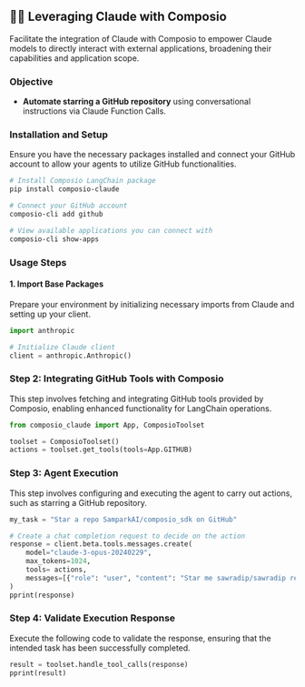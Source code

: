 ## 🚀🔗 Leveraging Claude with Composio

Facilitate the integration of Claude with Composio to empower Claude models to directly interact with external applications, broadening their capabilities and application scope.

### Objective

- **Automate starring a GitHub repository** using conversational instructions via Claude Function Calls.

### Installation and Setup

Ensure you have the necessary packages installed and connect your GitHub account to allow your agents to utilize GitHub functionalities.

```bash
# Install Composio LangChain package
pip install composio-claude

# Connect your GitHub account
composio-cli add github

# View available applications you can connect with
composio-cli show-apps
```

### Usage Steps

#### 1. Import Base Packages

Prepare your environment by initializing necessary imports from Claude and setting up your client.

```python
import anthropic

# Initialize Claude client
client = anthropic.Anthropic()
```

### Step 2: Integrating GitHub Tools with Composio

This step involves fetching and integrating GitHub tools provided by Composio, enabling enhanced functionality for LangChain operations.
```python
from composio_claude import App, ComposioToolset

toolset = ComposioToolset()
actions = toolset.get_tools(tools=App.GITHUB)
```

### Step 3: Agent Execution

This step involves configuring and executing the agent to carry out actions, such as starring a GitHub repository.

```python
my_task = "Star a repo SamparkAI/composio_sdk on GitHub"

# Create a chat completion request to decide on the action
response = client.beta.tools.messages.create(
    model="claude-3-opus-20240229",
    max_tokens=1024,
    tools= actions,
    messages=[{"role": "user", "content": "Star me sawradip/sawradip repo in github."}],
)
pprint(response)
```

### Step 4: Validate Execution Response

Execute the following code to validate the response, ensuring that the intended task has been successfully completed.

```python
result = toolset.handle_tool_calls(response)
pprint(result)
```
